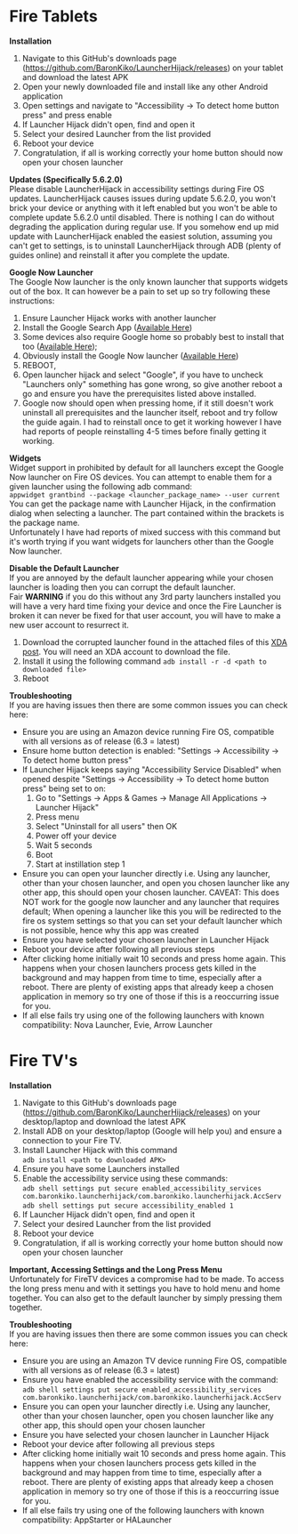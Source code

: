 # Fire Tablets
**Installation**  
1. Navigate to this GitHub's downloads page (https://github.com/BaronKiko/LauncherHijack/releases) on your tablet and download the latest APK
2. Open your newly downloaded file and install like any other Android application
3. Open settings and navigate to "Accessibility -> To detect home button press" and press enable
4. If Launcher Hijack didn't open, find and open it
5. Select your desired Launcher from the list provided
6. Reboot your device
7. Congratulation, if all is working correctly your home button should now open your chosen launcher

**Updates (Specifically 5.6.2.0)**  
Please disable LauncherHijack in accessibility settings during Fire OS updates. LauncherHijack causes issues during update 5.6.2.0, you won't brick your device or anything with it left enabled but you won't be able to complete update 5.6.2.0 until disabled. There is nothing I can do without degrading the application during regular use. If you somehow end up mid update with LauncherHijack enabled the easiest solution, assuming you can't get to settings, is to uninstall LauncherHijack through ADB (plenty of guides online) and reinstall it after you complete the update.

**Google Now Launcher**  
The Google Now launcher is the only known launcher that supports widgets out of the box. It can however be a pain to set up so try following these instructions:
1. Ensure Launcher Hijack works with another launcher
2. Install the Google Search App ([Available Here](https://play.google.com/store/apps/details?id=com.google.android.googlequicksearchbox))
3. Some devices also require Google home so probably best to install that too ([Available Here](https://play.google.com/store/apps/details?id=com.google.android.apps.chromecast.app));
4. Obviously install the Google Now launcher ([Available Here](https://play.google.com/store/apps/details?id=com.google.android.launcher))
5. REBOOT,
6. Open launcher hijack and select "Google", if you have to uncheck "Launchers only" something has gone wrong, so give another reboot a go and ensure you have the prerequisites listed above installed.
7. Google now should open when pressing home, if it still doesn't work uninstall all prerequisites and the launcher itself, reboot and try follow the guide again. I had to reinstall once to get it working however I have had reports of people reinstalling 4-5 times before finally getting it working.


**Widgets**  
Widget support in prohibited by default for all launchers except the Google Now launcher on Fire OS devices. You can attempt to enable them for a given launcher using the following adb command:  
`appwidget grantbind --package <launcher_package_name> --user current`  
You can get the package name with Launcher Hijack, in the confirmation dialog when selecting a launcher. The part contained within the brackets is the package name.  
Unfortunately I have had reports of mixed success with this command but it's worth trying if you want widgets for launchers other than the Google Now launcher.


**Disable the Default Launcher**  
If you are annoyed by the default launcher appearing while your chosen launcher is loading then you can corrupt the default launcher.  
Fair **WARNING** if you do this without any 3rd party launchers installed you will have a very hard time fixing your device and once the Fire Launcher is broken it can never be fixed for that user account, you will have to make a new user account to resurrect it.
1. Download the corrupted launcher found in the attached files of this [XDA post](https://forum.xda-developers.com/amazon-fire/general/tut-easily-remove-amazons-firelauncher-t3467758). You will need an XDA account to download the file.
2. Install it using the following command `adb install -r -d <path to downloaded file>`
3. Reboot

**Troubleshooting**  
If you are having issues then there are some common issues you can check here:
- Ensure you are using an Amazon device running Fire OS, compatible with all versions as of release (6.3 = latest)
- Ensure home button detection is enabled: "Settings -> Accessibility -> To detect home button press"
- If Launcher Hijack keeps saying "Accessibility Service Disabled" when opened despite "Settings -> Accessibility -> To detect home button press" being set to on:
  1. Go to "Settings -> Apps & Games -> Manage All Applications -> Launcher Hijack"
  2. Press menu
  3. Select "Uninstall for all users" then OK
  4. Power off your device
  5. Wait 5 seconds
  6. Boot
  7. Start at instillation step 1
- Ensure you can open your launcher directly i.e. Using any launcher, other than your chosen launcher, and open you chosen launcher like any other app, this should open your chosen launcher. CAVEAT: This does NOT work for the google now launcher and any launcher that requires default; When opening a launcher like this you will be redirected to the fire os system settings so that you can set your default launcher which is not possible, hence why this app was created
- Ensure you have selected your chosen launcher in Launcher Hijack
- Reboot your device after following all previous steps
- After clicking home initially wait 10 seconds and press home again. This happens when your chosen launchers process gets killed in the background and may happen from time to time, especially after a reboot. There are plenty of existing apps that already keep a chosen application in memory so try one of those if this is a reoccurring issue for you.
- If all else fails try using one of the following launchers with known compatibility: Nova Launcher, Evie, Arrow Launcher


# Fire TV's
**Installation**  
1. Navigate to this GitHub's downloads page (https://github.com/BaronKiko/LauncherHijack/releases) on your desktop/laptop and download the latest APK
2. Install ADB on your desktop/laptop (Google will help you) and ensure a connection to your Fire TV.
3. Install Launcher Hijack with this command  
`adb install <path to downloaded APK>`
4. Ensure you have some Launchers installed
5. Enable the accessibility service using these commands:  
`adb shell settings put secure enabled_accessibility_services com.baronkiko.launcherhijack/com.baronkiko.launcherhijack.AccServ`  
`adb shell settings put secure accessibility_enabled 1`
6. If Launcher Hijack didn't open, find and open it
7. Select your desired Launcher from the list provided
8. Reboot your device
9. Congratulation, if all is working correctly your home button should now open your chosen launcher

**Important, Accessing Settings and the Long Press Menu**  
Unfortunately for FireTV devices a compromise had to be made. To access the long press menu and with it settings you have to hold menu and home together. You can also get to the default launcher by simply pressing them together.

**Troubleshooting**  
If you are having issues then there are some common issues you can check here:
- Ensure you are using an Amazon TV device running Fire OS, compatible with all versions as of release (6.3 = latest)
- Ensure you have enabled the accessibility service with the command: `adb shell settings put secure enabled_accessibility_services com.baronkiko.launcherhijack/com.baronkiko.launcherhijack.AccServ`
- Ensure you can open your launcher directly i.e. Using any launcher, other than your chosen launcher, open you chosen launcher like any other app, this should open your chosen launcher
- Ensure you have selected your chosen launcher in Launcher Hijack
- Reboot your device after following all previous steps
- After clicking home initially wait 10 seconds and press home again. This happens when your chosen launchers process gets killed in the background and may happen from time to time, especially after a reboot. There are plenty of existing apps that already keep a chosen application in memory so try one of those if this is a reoccurring issue for you.
- If all else fails try using one of the following launchers with known compatibility: AppStarter or HALauncher
